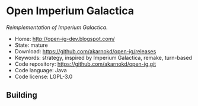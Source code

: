 # Open Imperium Galactica

_Reimplementation of Imperium Galactica._

- Home: http://open-ig-dev.blogspot.com/
- State: mature
- Download: https://github.com/akarnokd/open-ig/releases
- Keywords: strategy, inspired by Imperium Galactica, remake, turn-based
- Code repository: https://github.com/akarnokd/open-ig.git
- Code language: Java
- Code license: LGPL-3.0

## Building
